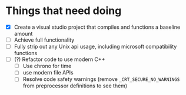 # Things that need doing
- [x] Create a visual studio project that compiles and functions a baseline amount
- [ ] Achieve full functionality
- [ ] Fully strip out any Unix api usage, including microsoft compatibility functions
- [ ] (?) Refactor code to use modern C++
	- [ ] Use chrono for time
	- [ ] use modern file APIs
	- [ ] Resolve code safety warnings (remove `_CRT_SECURE_NO_WARNINGS` from preprocessor definitions to see them)